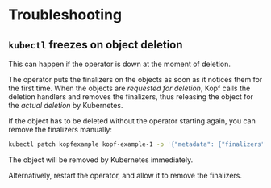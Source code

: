 # Troubleshooting

<a id="finalizers-blocking-deletion"></a>

## `kubectl` freezes on object deletion

This can happen if the operator is down at the moment of deletion.

The operator puts the finalizers on the objects as soon as it notices
them for the first time. When the objects are *requested for deletion*,
Kopf calls the deletion handlers and removes the finalizers,
thus releasing the object for the *actual deletion* by Kubernetes.

If the object has to be deleted without the operator starting again,
you can remove the finalizers manually:

```bash
kubectl patch kopfexample kopf-example-1 -p '{"metadata": {"finalizers": []}}' --type merge
```

The object will be removed by Kubernetes immediately.

Alternatively, restart the operator, and allow it to remove the finalizers.
